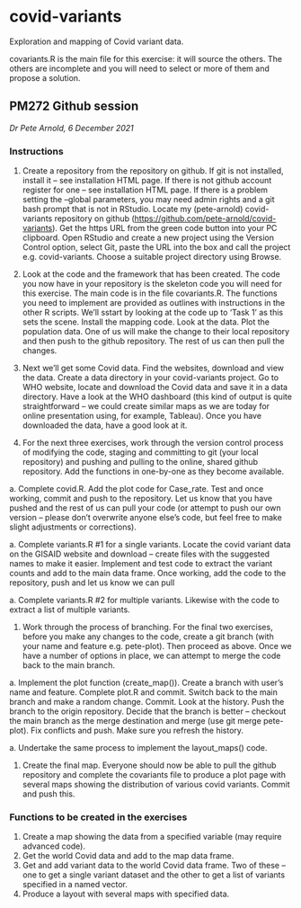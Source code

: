 # covid-variants
Exploration and mapping of Covid variant data.

covariants.R is the main file for this exercise: it will source the others. The others are incomplete and you will need to select or more of them and propose a solution.

## PM272 Github session

_Dr Pete Arnold, 6 December 2021_

### Instructions
1. Create a repository from the repository on github.
	If git is not installed, install it – see installation HTML page.
	If there is not github account register for one – see installation HTML page.
If there is a problem setting the –global parameters, you may need admin rights and a git 
bash prompt that is not in RStudio.
Locate my (pete-arnold) covid-variants repository on github (https://github.com/pete-arnold/covid-variants).
Get the https URL from the green code button into your PC clipboard.
Open RStudio and create a new project using the Version Control option, select Git, paste the URL into the box and call the project e.g. covid-variants. Choose a suitable project directory using Browse.

1. Look at the code and the framework that has been created.
The code you now have in your repository is the skeleton code you will need for this 
exercise. The main code is in the file covariants.R. The functions you need to implement are provided as outlines with instructions in the other R scripts.
We’ll sstart by looking at the code up to ‘Task 1’ as this sets the scene.
Install the mapping code. Look at the data. Plot the population data.
One of us will make the change to their local repository and then push to the github 
repository. The rest of us can then pull the changes.

1. Next we’ll get some Covid data. Find the websites, download and view the data.
Create a data directory in your covid-variants project. Go to WHO website, locate and download the Covid data and save it in a data directory.
Have a look at the WHO dashboard (this kind of output is quite straightforward – we could create similar maps as we are today for online presentation using, for example, Tableau). Once you have downloaded the data, have a good look at it.

1. For the next three exercises, work through the version control process of modifying the code, staging and committing to git (your local repository) and pushing and pulling to the online, shared github repository. Add the functions in one-by-one as they become available. 

a. Complete covid.R. Add the plot code for Case_rate. Test and once working, commit and push to the repository. Let us know that you have pushed and the rest of us can pull your code (or attempt to push our own version – please don’t overwrite anyone else’s code, but feel free to make slight adjustments or corrections).

a. Complete variants.R #1 for a single variants. Locate the covid variant data on the GISAID website and download – create files with the suggested names to make it easier. Implement and test code to extract the variant counts and add to the main data frame. Once working, add the code to the repository, push and let us know we can pull

a. Complete variants.R #2 for multiple variants. Likewise with the code to extract a list of multiple variants.

1. Work through the process of branching. For the final two exercises, before you make any changes to the code, create a git branch (with your name and feature e.g. pete-plot). Then proceed as above. Once we have a number of options in place, we can attempt to merge the code back to the main branch.

a. Implement the plot function (create_map()). Create a branch with user’s name and feature. Complete plot.R and commit. Switch back 
to the main branch and make a random change. Commit. Look at the history. Push the branch to the origin repository. Decide that the branch is better – checkout the main branch as the merge destination and merge (use git merge pete-plot). Fix conflicts and push. Make sure you refresh the history.

a. Undertake the same process to implement the layout_maps() code. 

1. Create the final map. Everyone should now be able to pull the github repository and complete the covariants file to produce a plot page with several maps showing the distribution of various covid variants. Commit and push this.

### Functions to be created in the exercises
1. Create a map showing the data from a specified variable (may require advanced code).
1. Get the world Covid data and add to the map data frame.
1. Get and add variant data to the world Covid data frame. Two of these – one to get a single variant dataset and the other to get a list of variants specified in a named vector.
1. Produce a layout with several maps with specified data.
